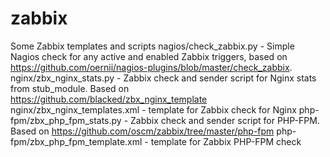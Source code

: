 # zabbix
Some Zabbix templates and scripts
nagios/check_zabbix.py - Simple Nagios check for any active and enabled Zabbix triggers, based on https://github.com/oernii/nagios-plugins/blob/master/check_zabbix.
nginx/zbx_nginx_stats.py - Zabbix check and sender script for Nginx stats from stub_module. Based on https://github.com/blacked/zbx_nginx_template
nginx/zbx_nginx_templates.xml - template for Zabbix check for Nginx
php-fpm/zbx_php_fpm_stats.py - Zabbix check and sender script for PHP-FPM. Based on https://github.com/oscm/zabbix/tree/master/php-fpm
php-fpm/zbx_php_fpm_template.xml - template for Zabbix PHP-FPM check

